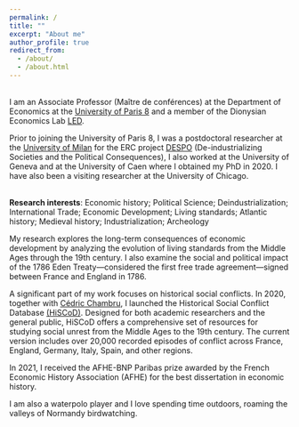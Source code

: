 ```yaml
---
permalink: /
title: ""
excerpt: "About me"
author_profile: true
redirect_from: 
  - /about/
  - /about.html
---
```


<br>I am an Associate Professor (Maître de conférences) at the Department of Economics at the [University of Paris 8](https://www.univ-paris8.fr/) and a member of the Dionysian Economics Lab [LED](https://sites.google.com/site/up8led/).

Prior to joining the University of Paris 8, I was a postdoctoral researcher at the [University of Milan](https://www.unimi.it/en/ugov/person/paul-maneuvrier) for the ERC project [DESPO](https://cordis.europa.eu/project/id/853033) (De-industrializing Societies and the Political Consequences), I also worked at the University of Geneva and at the University of Caen where I obtained my PhD in 2020. I have also been a visiting researcher at the University of Chicago.

<br>**Research interests**: Economic history; Political Science; Deindustrialization; International Trade; Economic Development; Living standards; Atlantic history; Medieval history; Industrialization; Archeology


My research explores the long-term consequences of economic development by analyzing the evolution of living standards from the Middle Ages through the 19th century. I also examine the social and political impact of the 1786 Eden Treaty—considered the first free trade agreement—signed between France and England in 1786.

A significant part of my work focuses on historical social conflicts. In 2020, together with [Cédric Chambru](https://cedricchambru.github.io/), I launched the Historical Social Conflict Database [(HiSCoD)](https://www.unicaen.fr/hiscod/). Designed for both academic researchers and the general public, HiSCoD offers a comprehensive set of resources for studying social unrest from the Middle Ages to the 19th century. The current version includes over 20,000 recorded episodes of conflict across France, England, Germany, Italy, Spain, and other regions.

In 2021, I received the AFHE-BNP Paribas prize awarded by the French Economic History Association (AFHE) for the best dissertation in economic history. 

I am also a waterpolo player and I love spending time outdoors, roaming the valleys of Normandy birdwatching. 



